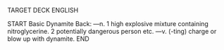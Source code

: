 TARGET DECK
ENGLISH

START
Basic
Dynamite
Back: —n. 1 high explosive mixture containing nitroglycerine. 2 potentially dangerous person etc. —v. (-ting) charge or blow up with dynamite.
END
